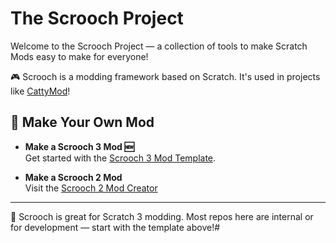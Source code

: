 # The Scrooch Project

Welcome to the Scrooch Project — a collection of tools to make Scratch Mods easy to make for everyone!

🎮 Scrooch is a modding framework based on Scratch. It's used in projects like [CattyMod](https://cattymod.github.io)!

## 🔧 Make Your Own Mod

- **Make a Scrooch 3 Mod 🆕**  
  Get started with the [Scrooch 3 Mod Template](https://github.com/scrooch-project/Scrooch3-template).  

- **Make a Scrooch 2 Mod**  
  Visit the [Scrooch 2 Mod Creator](https://sites.google.com/view/scrooch-2/create/scratch-2/code)

---

🧩 Scrooch is great for Scratch 3 modding. Most repos here are internal or for development — start with the template above!#
